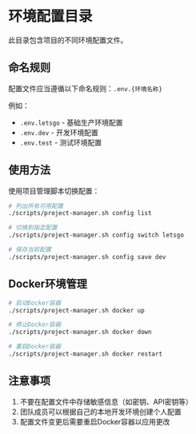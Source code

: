 # 环境配置目录

此目录包含项目的不同环境配置文件。

## 命名规则

配置文件应当遵循以下命名规则：`.env.{环境名称}`

例如：
- `.env.letsgo` - 基础生产环境配置
- `.env.dev` - 开发环境配置
- `.env.test` - 测试环境配置

## 使用方法

使用项目管理脚本切换配置：

```bash
# 列出所有可用配置
./scripts/project-manager.sh config list

# 切换到指定配置
./scripts/project-manager.sh config switch letsgo

# 保存当前配置
./scripts/project-manager.sh config save dev
```

## Docker环境管理

```bash
# 启动Docker容器
./scripts/project-manager.sh docker up

# 停止Docker容器
./scripts/project-manager.sh docker down

# 重启Docker容器
./scripts/project-manager.sh docker restart
```

## 注意事项

1. 不要在配置文件中存储敏感信息（如密钥、API密钥等）
2. 团队成员可以根据自己的本地开发环境创建个人配置
3. 配置文件变更后需要重启Docker容器以应用更改 